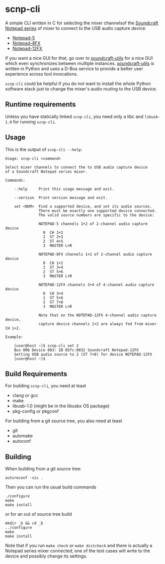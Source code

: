 scnp-cli
========

A simple CLI written in C for selecting the mixer channelsof the
[Soundcraft Notepad
series](https://www.soundcraft.com/en/product_families/notepad-series)
of mixer to connect to the USB audio capture device:

  * [Notepad-5](https://www.soundcraft.com/en/products/notepad-5)
  * [Notepad-8FX](https://www.soundcraft.com/en/products/notepad-8fx)
  * [Notepad-12FX](https://www.soundcraft.com/en/products/notepad-12fx)

If you want a nice GUI for that, go over to
[soundcraft-utils](https://github.com/lack/soundcraft-utils) for a
nice GUI which even synchronizes between multiple
instances. [soundcraft-utils](https://github.com/lack/soundcraft-utils)
is written in Python and uses a D-Bus service to provide a better user
experience across tool invocations.

`scnp-cli` could be helpful if you do not want to install the whole
Python software stack just to change the mixer's audio routing to the
USB device.


Runtime requirements
--------------------

Unless you have statically linked `scnp-cli`, you need only a libc and
`libusb-1.0` for running `scnp-cli`.


Usage
-----

This is the output of `scnp-cli --help`:

```
Usage: scnp-cli <command>

Select mixer channels to connect the to USB audio capture device
of a Soundcraft Notepad series mixer.

Commands:

    --help     Print this usage message and exit.

    --version  Print version message and exit.

    set <NUM>  Find a supported device, and set its audio sources.
               There must be exactly one supported device connected.
               The valid source numbers are specific to the device:

               NOTEPAD-5 channels 1+2 of 2-channel audio capture device
                 0  CH 1+2
                 1  ST 2+3
                 2  ST 4+5
                 3  MASTER L+R

               NOTEPAD-8FX channels 1+2 of 2-channel audio capture device
                 0  CH 1+2
                 1  ST 3+4
                 2  ST 5+6
                 3  MASTER L+R

               NOTEPAD-12FX channels 3+4 of 4-channel audio capture device
                 0  CH 3+4
                 1  ST 5+6
                 2  ST 7+8
                 3  MASTER L+R

               Note that on the NOTEPAD-12FX 4-channel audio capture device,
               capture device channels 1+2 are always fed from mixer CH 1+2.

Example:

    [user@host ~]$ scnp-cli set 2
    Bus 006 Device 003: ID 05fc:0032 Soundcraft Notepad-12FX
    Setting USB audio source to 2 (ST 7+8) for device NOTEPAD-12FX
    [user@host ~]$ 
```


Build Requirements
------------------

For building `scnp-cli`, you need at least

  * clang or gcc
  * make
  * libusb-1.0 (might be in the libusbx OS package)
  * pkg-config or pkgconf

For building from a git source tree, you also need at least

  * git
  * automake
  * autoconf


Building
--------

When building from a git source tree:

    autoreconf -vis .

Then you can run the usual build commands

    ./configure
    make
    make install

or for an out of source tree build

    mkdir _b && cd _b
    ../configure
    make
    make install

Note that if you run `make check` or `make distcheck` and there is
actually a Notepad series mixer connected, one of the test cases will
write to the device and possibly change its settings.
